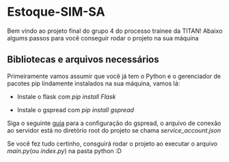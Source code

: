 # Estoque-SIM-SA

Bem vindo ao projeto final do grupo 4 do processo trainee da TITAN! Abaixo algums passos para você conseguir rodar o projeto na sua máquina

## Bibliotecas e arquivos necessários
Primeiramente vamos assumir que você já tem o Python e o gerenciador de pacotes pip lindamente instalados na sua máquina, vamos lá:

* Instale o flask com _pip install Flask_

* Instale o gspread com _pip install gspread_

Siga o seguinte [guia](https://gspread.readthedocs.io/en/latest/oauth2.html#for-bots-using-service-account) para a configuração do gspread, o arquivo de conexão ao servidor está no diretório root do projeto se chama _service_account.json_

Se você fez tudo certinho, consguirá rodar o projeto ao executar o arquivo _main.py_(ou _index.py_) na pasta python :D
